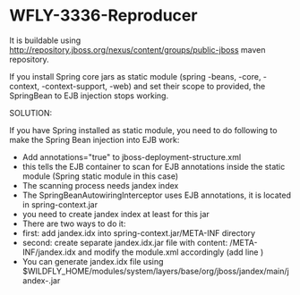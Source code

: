 WFLY-3336-Reproducer
====================

It is buildable using http://repository.jboss.org/nexus/content/groups/public-jboss maven repository.


If you install Spring core jars as static module (spring -beans, -core, -context, -context-support, -web) and set their scope to provided, the SpringBean to EJB injection stops working.

SOLUTION:

If you have Spring installed as static module, you need to do following to make the Spring Bean injection into EJB work:

* Add annotations="true" to jboss-deployment-structure.xml
 * this tells the EJB container to scan for EJB annotations inside the static module (Spring static module in this case)
* The scanning process needs jandex index
* The SpringBeanAutowiringInterceptor uses EJB annotations, it is located in spring-context.jar
 * you need to create jandex index at least for this jar
* There are two ways to do it:
 * first: add jandex.idx into spring-context.jar/META-INF directory
 * second: create separate jandex.idx.jar file with content: /META-INF/jandex.idx and modify the module.xml accordingly (add line <resource-root path="jandex.idx.jar"/>)
* You can generate jandex.idx file using $WILDFLY_HOME/modules/system/layers/base/org/jboss/jandex/main/jandex-<version>.jar




